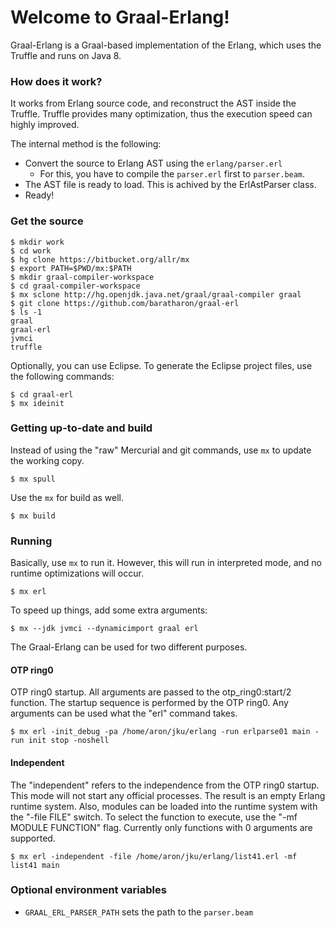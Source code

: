 # Welcome to Graal-Erlang!

Graal-Erlang is a Graal-based implementation of the Erlang,
which uses the Truffle and runs on Java 8.


### How does it work?

It works from Erlang source code, and reconstruct the AST inside
the Truffle. Truffle provides many optimization, thus the execution
speed can highly improved.

The internal method is the following:

* Convert the source to Erlang AST using the `erlang/parser.erl`
   * For this, you have to compile the `parser.erl` first to `parser.beam`.
* The AST file is ready to load. This is achived by the ErlAstParser class.
* Ready!


### Get the source

````
$ mkdir work
$ cd work
$ hg clone https://bitbucket.org/allr/mx
$ export PATH=$PWD/mx:$PATH
$ mkdir graal-compiler-workspace
$ cd graal-compiler-workspace
$ mx sclone http://hg.openjdk.java.net/graal/graal-compiler graal
$ git clone https://github.com/baratharon/graal-erl
$ ls -1
graal
graal-erl
jvmci
truffle
````

Optionally, you can use Eclipse. To generate the Eclipse project
files, use the following commands:

````
$ cd graal-erl
$ mx ideinit
````

### Getting up-to-date and build

Instead of using the "raw" Mercurial and git commands, use
`mx` to update the working copy.

````
$ mx spull
````

Use the `mx` for build as well.

````
$ mx build
````

### Running

Basically, use `mx` to run it. However, this will run in interpreted
mode, and no runtime optimizations will occur.

````
$ mx erl
````

To speed up things, add some extra arguments:

````
$ mx --jdk jvmci --dynamicimport graal erl
````

The Graal-Erlang can be used for two different purposes.

#### OTP ring0

OTP ring0 startup.
All arguments are passed to the otp_ring0:start/2 function. The
startup sequence is performed by the OTP ring0. Any arguments can be
used what the "erl" command takes.

````
$ mx erl -init_debug -pa /home/aron/jku/erlang -run erlparse01 main -run init stop -noshell
````

#### Independent

The "independent" refers to the independence from the OTP ring0 startup.
This mode will not start any official processes. The result is an empty
Erlang runtime system. Also, modules can be loaded into the runtime system
with the "-file FILE" switch. To select the function to execute, use the
"-mf MODULE FUNCTION" flag. Currently only functions with 0 arguments
are supported.

````
$ mx erl -independent -file /home/aron/jku/erlang/list41.erl -mf list41 main
````

### Optional environment variables

* `GRAAL_ERL_PARSER_PATH` sets the path to the `parser.beam`
